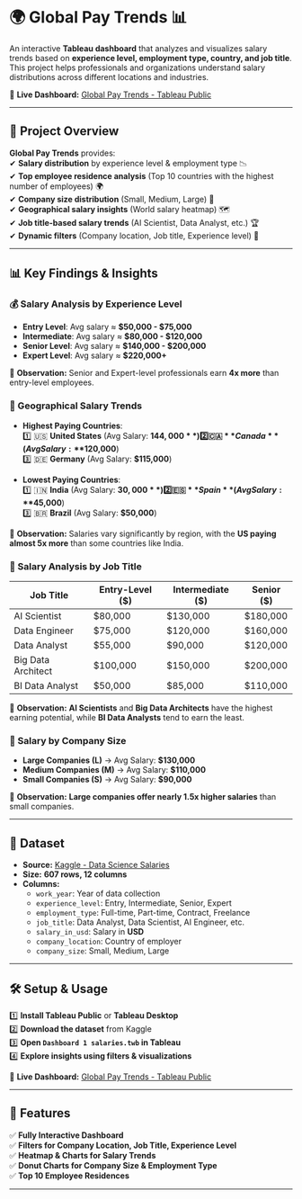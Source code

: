 # 🌍 Global Pay Trends 📊  

An interactive **Tableau dashboard** that analyzes and visualizes salary trends based on **experience level, employment type, country, and job title**. This project helps professionals and organizations understand salary distributions across different locations and industries.  

🔗 **Live Dashboard:** [Global Pay Trends - Tableau Public](https://public.tableau.com/app/profile/sai.siddharth.cheruvukatla/viz/GlobalPayTrends/Dashboard1?publish=yes)  

---

## 📌 Project Overview  

**Global Pay Trends** provides:  
✔ **Salary distribution** by experience level & employment type 📉  
✔ **Top employee residence analysis** (Top 10 countries with the highest number of employees) 🌍  
✔ **Company size distribution** (Small, Medium, Large) 🏢  
✔ **Geographical salary insights** (World salary heatmap) 🗺  
✔ **Job title-based salary trends** (AI Scientist, Data Analyst, etc.) 🏆  
✔ **Dynamic filters** (Company location, Job title, Experience level) 🎯  

---

## 📊 Key Findings & Insights  

### 💰 Salary Analysis by Experience Level  
- **Entry Level**: Avg salary ≈ **$50,000 - $75,000**  
- **Intermediate**: Avg salary ≈ **$80,000 - $120,000**  
- **Senior Level**: Avg salary ≈ **$140,000 - $200,000**  
- **Expert Level**: Avg salary ≈ **$220,000+**  

📌 **Observation:** Senior and Expert-level professionals earn **4x more** than entry-level employees.  

### 📍 Geographical Salary Trends  
- **Highest Paying Countries**:  
  1️⃣ 🇺🇸 **United States** (Avg Salary: **$144,000**)  
  2️⃣ 🇨🇦 **Canada** (Avg Salary: **$120,000**)  
  3️⃣ 🇩🇪 **Germany** (Avg Salary: **$115,000**)  

- **Lowest Paying Countries**:  
  1️⃣ 🇮🇳 **India** (Avg Salary: **$30,000**)  
  2️⃣ 🇪🇸 **Spain** (Avg Salary: **$45,000**)  
  3️⃣ 🇧🇷 **Brazil** (Avg Salary: **$50,000**)  

📌 **Observation:** Salaries vary significantly by region, with the **US paying almost 5x more** than some countries like India.  

### 💼 Salary Analysis by Job Title  
| **Job Title**         | **Entry-Level ($)** | **Intermediate ($)** | **Senior ($)** |  
|----------------------|----------------|----------------|-------------|  
| AI Scientist        | $80,000        | $130,000       | $180,000    |  
| Data Engineer       | $75,000        | $120,000       | $160,000    |  
| Data Analyst        | $55,000        | $90,000        | $120,000    |  
| Big Data Architect  | $100,000       | $150,000       | $200,000    |  
| BI Data Analyst     | $50,000        | $85,000        | $110,000    |  

📌 **Observation:** **AI Scientists** and **Big Data Architects** have the highest earning potential, while **BI Data Analysts** tend to earn the least.  

### 🏢 Salary by Company Size  
- **Large Companies (L)** → Avg Salary: **$130,000**  
- **Medium Companies (M)** → Avg Salary: **$110,000**  
- **Small Companies (S)** → Avg Salary: **$90,000**  

📌 **Observation:** **Large companies offer nearly 1.5x higher salaries** than small companies.  

---

## 📂 Dataset  

- **Source:** [Kaggle - Data Science Salaries](https://www.kaggle.com/datasets)  
- **Size:** **607 rows, 12 columns**  
- **Columns:**  
  - `work_year`: Year of data collection  
  - `experience_level`: Entry, Intermediate, Senior, Expert  
  - `employment_type`: Full-time, Part-time, Contract, Freelance  
  - `job_title`: Data Analyst, Data Scientist, AI Engineer, etc.  
  - `salary_in_usd`: Salary in **USD**  
  - `company_location`: Country of employer  
  - `company_size`: Small, Medium, Large  

---

## 🛠️ Setup & Usage  

1️⃣ **Install Tableau Public** or **Tableau Desktop**  
2️⃣ **Download the dataset** from Kaggle  
3️⃣ **Open `Dashboard 1 salaries.twb` in Tableau**  
4️⃣ **Explore insights using filters & visualizations**  

🔗 **Live Dashboard:** [Global Pay Trends - Tableau Public](https://public.tableau.com/app/profile/sai.siddharth.cheruvukatla/viz/GlobalPayTrends/Dashboard1?publish=yes)  

---

## 🎯 Features  

✅ **Fully Interactive Dashboard**  
✅ **Filters for Company Location, Job Title, Experience Level**  
✅ **Heatmap & Charts for Salary Trends**  
✅ **Donut Charts for Company Size & Employment Type**  
✅ **Top 10 Employee Residences**  

---
